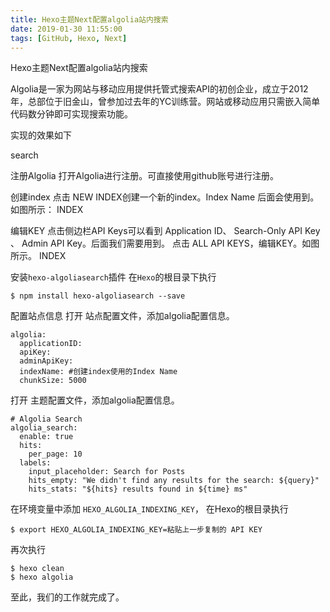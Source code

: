 ```yaml
---
title: Hexo主题Next配置algolia站内搜索
date: 2019-01-30 11:55:00
tags: [GitHub, Hexo, Next]
---
```



Hexo主题Next配置algolia站内搜索

<!--more-->

Algolia是一家为网站与移动应用提供托管式搜索API的初创企业，成立于2012年，总部位于旧金山，曾参加过去年的YC训练营。网站或移动应用只需嵌入简单代码数分钟即可实现搜索功能。

实现的效果如下

search

注册Algolia
打开Algolia进行注册。可直接使用github账号进行注册。

创建index
点击 NEW INDEX创建一个新的index。Index Name 后面会使用到。如图所示：
INDEX

编辑KEY
点击侧边栏API Keys可以看到 Application ID、 Search-Only API Key 、 Admin API Key。后面我们需要用到。 点击 ALL API KEYS，编辑KEY。如图所示。
INDEX

安装`hexo-algoliasearch`插件
在`Hexo`的根目录下执行
```
$ npm install hexo-algoliasearch --save
```
配置站点信息
打开 站点配置文件，添加algolia配置信息。
```
algolia:
  applicationID: 
  apiKey: 
  adminApiKey: 
  indexName: #创建index使用的Index Name
  chunkSize: 5000
```
打开 主题配置文件，添加algolia配置信息。
```
# Algolia Search
algolia_search:
  enable: true
  hits:
    per_page: 10
  labels:
    input_placeholder: Search for Posts
    hits_empty: "We didn't find any results for the search: ${query}"
    hits_stats: "${hits} results found in ${time} ms"
```
在环境变量中添加 `HEXO_ALGOLIA_INDEXING_KEY`， 在Hexo的根目录执行
```
$ export HEXO_ALGOLIA_INDEXING_KEY=粘贴上一步复制的 API KEY
```
再次执行
```
$ hexo clean
$ hexo algolia
```
至此，我们的工作就完成了。